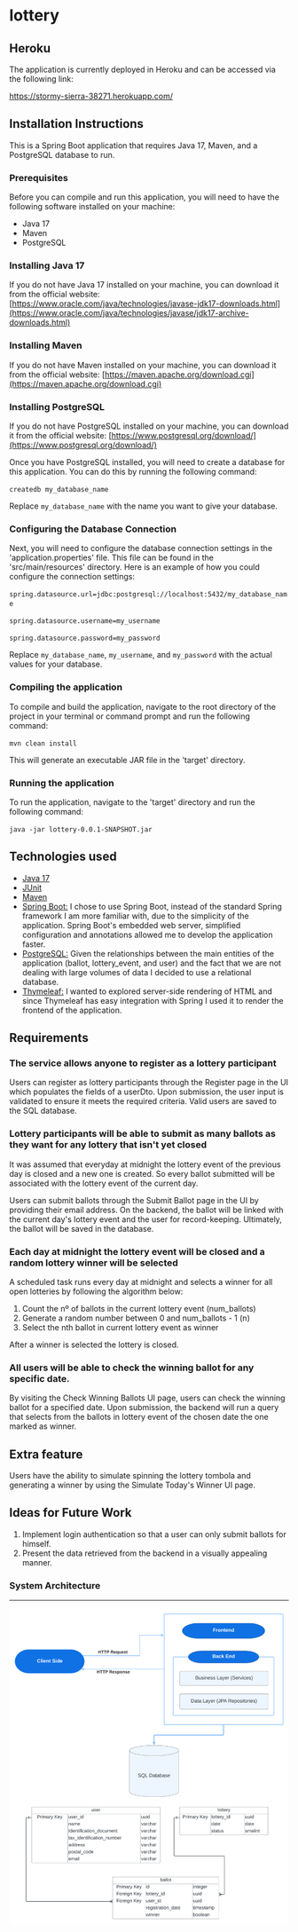 # lottery

## Heroku

The application is currently deployed in Heroku and can be accessed via the following link:

https://stormy-sierra-38271.herokuapp.com/

## Installation Instructions

This is a Spring Boot application that requires Java 17, Maven, and a PostgreSQL database to run.

### Prerequisites

Before you can compile and run this application, you will need to have the following software installed on your machine:

- Java 17
- Maven
- PostgreSQL

### Installing Java 17

If you do not have Java 17 installed on your machine, you can download it from the official website: [https://www.oracle.com/java/technologies/javase-jdk17-downloads.html](https://www.oracle.com/java/technologies/javase/jdk17-archive-downloads.html)

### Installing Maven

If you do not have Maven installed on your machine, you can download it from the official website: [https://maven.apache.org/download.cgi](https://maven.apache.org/download.cgi)

### Installing PostgreSQL

If you do not have PostgreSQL installed on your machine, you can download it from the official website: [https://www.postgresql.org/download/](https://www.postgresql.org/download/)

Once you have PostgreSQL installed, you will need to create a database for this application. You can do this by running the following command:

`createdb my_database_name`

Replace `my_database_name` with the name you want to give your database.

### Configuring the Database Connection

Next, you will need to configure the database connection settings in the 'application.properties' file. This file can be found in the 'src/main/resources' directory. Here is an example of how you could configure the connection settings:

`spring.datasource.url=jdbc:postgresql://localhost:5432/my_database_name`

`spring.datasource.username=my_username`

`spring.datasource.password=my_password`

Replace `my_database_name`, `my_username`, and `my_password` with the actual values for your database.

### Compiling the application

To compile and build the application, navigate to the root directory of the project in your terminal or command prompt and run the following command:

`mvn clean install`

This will generate an executable JAR file in the 'target' directory. 

### Running the application

To run the application, navigate to the 'target' directory and run the following command:

`java -jar lottery-0.0.1-SNAPSHOT.jar`

## Technologies used

- <ins> Java 17</ins>
- <ins> JUnit</ins>
- <ins> Maven</ins>
- <ins> Spring Boot:</ins> I chose to use Spring Boot, instead of the standard Spring framework I am more familiar with, due to the simplicity of the application. Spring Boot's embedded web server, simplified configuration and annotations allowed me to develop the application faster.
- <ins> PostgreSQL:</ins> Given the relationships between the main entities of the application (ballot, lottery_event, and user) and the fact that we are not dealing with large volumes of data I decided to use a relational database.
- <ins> Thymeleaf:</ins> I wanted to explored server-side rendering of HTML and since Thymeleaf has easy integration with Spring I used it to render the frontend of the application. 

## Requirements

### The service allows anyone to register as a lottery participant

Users can register as lottery participants through the Register page in the UI which populates the fields of a userDto. Upon submission, the user input is validated to ensure it meets the required criteria. Valid users are saved to the SQL database.

### Lottery participants will be able to submit as many ballots as they want for any lottery that isn't yet closed

It was assumed that everyday at midnight the lottery event of the previous day is closed and a new one is created. So every ballot submitted will be associated with the lottery event of the current day. 

Users can submit ballots through the Submit Ballot page in the UI by providing their email address. On the backend, the ballot will be linked with the current day's lottery event and the user for record-keeping. Ultimately, the ballot will be saved in the database.

### Each day at midnight the lottery event will be closed and a random lottery winner will be selected

A scheduled task runs every day at midnight and selects a winner for all open lotteries by following the algorithm below:

1. Count the nº of ballots in the current lottery event (num_ballots)
2. Generate a random number between 0 and num_ballots - 1 (n)
3. Select the nth ballot in current lottery event as winner

After a winner is selected the lottery is closed.

### All users will be able to check the winning ballot for any specific date.

By visiting the Check Winning Ballots UI page, users can check the winning ballot for a specified date. Upon submission, the backend will run a query that selects from the ballots in lottery event of the chosen date the one marked as winner.

## Extra feature

Users have the ability to simulate spinning the lottery tombola and generating a winner by using the Simulate Today's Winner UI page.

## Ideas for Future Work

1. Implement login authentication so that a user can only submit ballots for himself.
2. Present the data retrieved from the backend in a visually appealing manner.

### System Architecture
---

![alt text](images/lottery_architecture.png)
